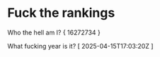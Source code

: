 # Fuck the rankings

Who the hell am I?
{ 16272734 }

What fucking year is it?
[ 2025-04-15T17:03:20Z ]
